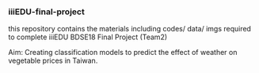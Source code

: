 ### iiiEDU-final-project

this repository contains the materials including codes/ data/ imgs required to complete iiiEDU BDSE18 Final Project (Team2)

Aim: Creating classification models to predict the effect of weather on vegetable prices in Taiwan.
